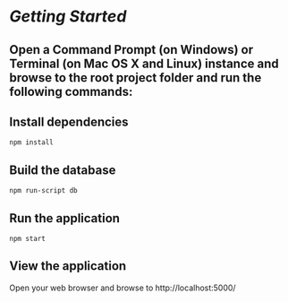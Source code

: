 # *Getting Started*

## Open a Command Prompt (on Windows) or Terminal (on Mac OS X and Linux) instance and browse to the root project folder and run the following commands:

## Install dependencies
`npm install`

## Build the database
`npm run-script db`

## Run the application
`npm start`

## View the application
Open your web browser and browse to http://localhost:5000/
